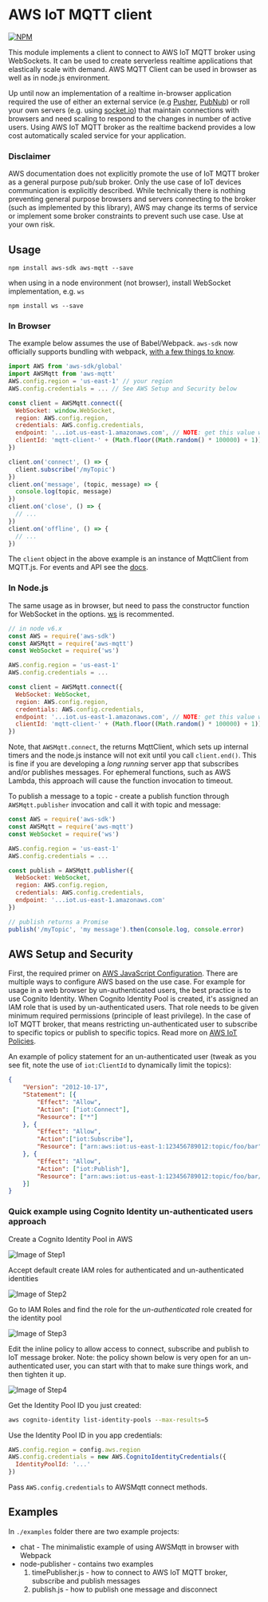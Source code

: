 # AWS IoT MQTT client

[![NPM](https://nodei.co/npm/aws-mqtt.png?global=true)](https://nodei.co/npm/aws-mqtt/)

This module implements a client to connect to AWS IoT MQTT broker using WebSockets. 
It can be used to create serverless realtime applications that elastically scale with demand.
AWS MQTT Client can be used in browser as well as in node.js environment.  

Up until now an implementation of a realtime in-browser application required the use of either an external service 
(e.g [Pusher](https://pusher.com/), [PubNub](https://www.pubnub.com/))
or roll your own servers (e.g. using [socket.io](http://socket.io/)) that maintain connections with browsers and need scaling to respond to the changes in number of active users.
Using AWS IoT MQTT broker as the realtime backend provides a low cost automatically scaled service for your application. 

### Disclaimer

AWS documentation does not explicitly promote the use of IoT MQTT broker as a general purpose pub/sub broker. 
Only the use case of IoT devices communication is explicitly described. While technically there is nothing preventing
general purpose browsers and servers connecting to the broker (such as implemented by this library), AWS may change its terms of service
or implement some broker constraints to prevent such use case. Use at your own risk.

## Usage

`npm install aws-sdk aws-mqtt --save`

when using in a node environment (not browser), install WebSocket implementation, e.g. `ws`

`npm install ws --save`

### In Browser

The example below assumes the use of Babel/Webpack. `aws-sdk` now officially supports bundling with webpack, [with a few things to know](http://docs.aws.amazon.com/sdk-for-javascript/v2/developer-guide/webpack.html).

```javascript
import AWS from 'aws-sdk/global'
import AWSMqtt from 'aws-mqtt'
AWS.config.region = 'us-east-1' // your region
AWS.config.credentials = ... // See AWS Setup and Security below 

const client = AWSMqtt.connect({
  WebSocket: window.WebSocket, 
  region: AWS.config.region,
  credentials: AWS.config.credentials,
  endpoint: '...iot.us-east-1.amazonaws.com', // NOTE: get this value with `aws iot describe-endpoint`
  clientId: 'mqtt-client-' + (Math.floor((Math.random() * 100000) + 1)), // clientId to register with MQTT broker. Need to be unique per client
})

client.on('connect', () => {
  client.subscribe('/myTopic')
})
client.on('message', (topic, message) => {
  console.log(topic, message)
})
client.on('close', () => {
  // ...
})
client.on('offline', () => {
  // ...
})
```
The `client` object in the above example is an instance of MqttClient from MQTT.js. For events and API see the [docs](https://github.com/mqttjs/MQTT.js#api).



### In Node.js

The same usage as in browser, but need to pass the constructor function for WebSocket in the options. [ws](https://github.com/websockets/ws) is recommented.

```javascript
// in node v6.x
const AWS = require('aws-sdk')
const AWSMqtt = require('aws-mqtt')
const WebSocket = require('ws')

AWS.config.region = 'us-east-1' 
AWS.config.credentials = ... 

const client = AWSMqtt.connect({
  WebSocket: WebSocket, 
  region: AWS.config.region,
  credentials: AWS.config.credentials,
  endpoint: '...iot.us-east-1.amazonaws.com', // NOTE: get this value with `aws iot describe-endpoint`
  clientId: 'mqtt-client-' + (Math.floor((Math.random() * 100000) + 1)), // clientId to register with MQTT broker. Need to be unique per client
})

```

Note, that `AWSMqtt.connect`, the returns MqttClient, which sets up internal timers and the node.js instance will not exit until you call `client.end()`.
This is fine if you are developing a *long running* server app that subscribes and/or publishes messages.
For ephemeral functions, such as AWS Lambda, this approach will cause the function invocation to timeout. 

To publish a message to a topic - create a publish function through `AWSMqtt.publisher` invocation and call it with topic and message:

```javascript
const AWS = require('aws-sdk')
const AWSMqtt = require('aws-mqtt')
const WebSocket = require('ws')

AWS.config.region = 'us-east-1' 
AWS.config.credentials = ... 

const publish = AWSMqtt.publisher({
  WebSocket: WebSocket, 
  region: AWS.config.region,
  credentials: AWS.config.credentials,
  endpoint: '...iot.us-east-1.amazonaws.com' 
})

// publish returns a Promise
publish('/myTopic', 'my message').then(console.log, console.error)
```

## AWS Setup and Security

First, the required primer on [AWS JavaScript Configuration](http://docs.aws.amazon.com/sdk-for-javascript/v2/developer-guide/configuring-the-jssdk.html).
There are multiple ways to configure AWS based on the use case. For example for usage in a web browser by un-authenticated users, the best practice is to use Cognito Identity.
When Cognito Identity Pool is created, it's assigned an IAM role that is used by un-authenticated users. 
That role needs to be given minimum required permissions (principle of least privilege). 
In the case of IoT MQTT broker, that means restricting un-authenticated user to subscribe to specific topics or publish to specific topics.
Read more on [AWS IoT Policies](http://docs.aws.amazon.com/iot/latest/developerguide/iot-policies.html).

An example of policy statement for an un-authenticated user (tweak as you see fit, note the use of `iot:ClientId` to dynamically limit the topics):
```json
{
    "Version": "2012-10-17",
    "Statement": [{
        "Effect": "Allow",
        "Action": ["iot:Connect"],
        "Resource": ["*"]
    }, {
        "Effect": "Allow",
        "Action":["iot:Subscribe"],
        "Resource": ["arn:aws:iot:us-east-1:123456789012:topic/foo/bar"]
    }, {
        "Effect": "Allow",
        "Action": ["iot:Publish"],
        "Resource": ["arn:aws:iot:us-east-1:123456789012:topic/foo/bar/${iot:ClientId}"]
    }]
}
```

### Quick example using Cognito Identity un-authenticated users approach 

Create a Cognito Identity Pool in AWS 

![Image of Step1](https://github.com/kmamykin/aws-mqtt/raw/master/examples/IdentityPoolStep1.jpg)

Accept default create IAM roles for authenticated and un-authenticated identities 
 
![Image of Step2](https://github.com/kmamykin/aws-mqtt/raw/master/examples/IdentityPoolStep2.jpg)

Go to IAM Roles and find the role for the *un-authenticated* role created for the identity pool
 
![Image of Step3](https://github.com/kmamykin/aws-mqtt/raw/master/examples/IdentityPoolStep3.jpg)
 
Edit the inline policy to allow access to connect, subscribe and publish to IoT message broker. 
Note: the policy shown below is very open for an un-authenticated user, you can start with that to make sure things work, and then tighten it up.
 
![Image of Step4](https://github.com/kmamykin/aws-mqtt/raw/master/examples/IdentityPoolStep4.jpg)

Get the Identity Pool ID you just created:

```bash
aws cognito-identity list-identity-pools --max-results=5
```

Use the Identity Pool ID in you app credentials:

```javascript
AWS.config.region = config.aws.region
AWS.config.credentials = new AWS.CognitoIdentityCredentials({
  IdentityPoolId: '...'
})
```

Pass `AWS.config.credentials` to AWSMqtt connect methods.  

## Examples

In `./examples` folder there are two example projects: 

* chat - The minimalistic example of using AWSMqtt in browser with Webpack
* node-publisher - contains two examples
    1. timePublisher.js - how to connect to AWS IoT MQTT broker, subscribe and publish messages
    2. publish.js - how to publish one message and disconnect
